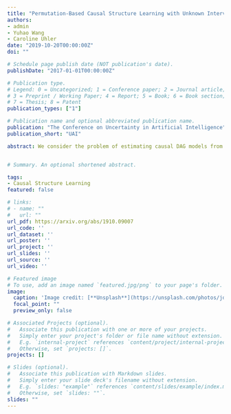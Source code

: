 ```yaml
---
title: "Permutation-Based Causal Structure Learning with Unknown Intervention Targets"
authors:
- admin
- Yuhao Wang 
- Caroline Uhler
date: "2019-10-20T00:00:00Z"
doi: ""

# Schedule page publish date (NOT publication's date).
publishDate: "2017-01-01T00:00:00Z"

# Publication type.
# Legend: 0 = Uncategorized; 1 = Conference paper; 2 = Journal article;
# 3 = Preprint / Working Paper; 4 = Report; 5 = Book; 6 = Book section;
# 7 = Thesis; 8 = Patent
publication_types: ["1"]

# Publication name and optional abbreviated publication name.
publication: "The Conference on Uncertainty in Artificial Intelligence"
publication_short: "UAI"

abstract: We consider the problem of estimating causal DAG models from a mix of observational and interventional data, when the intervention targets are partially or completely unknown. This problem is highly relevant for example in genomics, since gene knockout technologies are known to have off-target effects. We characterize the interventional Markov equivalence class of DAGs that can be identified from interventional data with unknown intervention targets. In addition, we propose a provably consistent algorithm for learning the interventional Markov equivalence class from such data. The proposed algorithm greedily searches over the space of permutations to minimize a novel score function. The algorithm is nonparametric, which is particularly important for applications to genomics, where the relationships between variables are often non-linear and the distribution non-Gaussian. We demonstrate the performance of our algorithm on synthetic and biological datasets.


# Summary. An optional shortened abstract. 

tags:
- Causal Structure Learning 
featured: false

# links:
# - name: ""
#   url: ""
url_pdf: https://arxiv.org/abs/1910.09007 
url_code: ''
url_dataset: ''
url_poster: ''
url_project: ''
url_slides: ''
url_source: ''
url_video: ''

# Featured image
# To use, add an image named `featured.jpg/png` to your page's folder. 
image:
  caption: 'Image credit: [**Unsplash**](https://unsplash.com/photos/jdD8gXaTZsc)'
  focal_point: ""
  preview_only: false

# Associated Projects (optional).
#   Associate this publication with one or more of your projects.
#   Simply enter your project's folder or file name without extension.
#   E.g. `internal-project` references `content/project/internal-project/index.md`.
#   Otherwise, set `projects: []`.
projects: []

# Slides (optional).
#   Associate this publication with Markdown slides.
#   Simply enter your slide deck's filename without extension.
#   E.g. `slides: "example"` references `content/slides/example/index.md`.
#   Otherwise, set `slides: ""`.
slides: "" 
---
```


